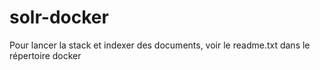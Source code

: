 # solr-docker


Pour lancer la stack et indexer des documents, voir le readme.txt dans le répertoire docker